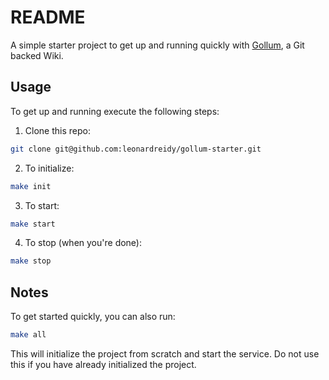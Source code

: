 # README

A simple starter project to get up and running quickly with [Gollum](https://github.com/gollum/gollum), a Git backed Wiki.

## Usage
To get up and running execute the following steps:

1. Clone this repo:

```sh
git clone git@github.com:leonardreidy/gollum-starter.git
```

2. To initialize:

```sh
make init
```

3. To start:

```sh
make start
```

4. To stop (when you're done):

```sh
make stop
```

## Notes
To get started quickly, you can also run:

```sh
make all
```

This will initialize the project from scratch and start the service. Do not use this if you have already initialized the project. 